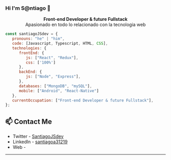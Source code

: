 ### Hi I'm S@ntiago 👋
<p align="center"><strong>Front-end Developer & future Fullstack</strong><br />Apasionado en todo lo relacionado con la tecnologia web</p>
<p align="center">

```javascript
const santiagoJSdev = {
   pronouns: "he" | "him",
   code: [Javascript, Typescript, HTML, CSS],
   technologies: {
      frontEnd: {
         js: ["React", "Redux"],
         css: ['100%']
      },
      backEnd: {
         js: ["Node", "Express"],
      },
      databases: ["MongoDB", "mySQL"],
      mobile: ["Android", "React-Native"]
   },
   currentOccupation: ["Front-end Developer & future Fullstack"],
};
```

## 📫 Contact Me
- Twitter - [SantiagoJSdev](https://twitter.com/SantiagoJSdev)
- LinkedIn - [santiagoa31219](https://www.linkedin.com/in/santiagoa31219/)
- Web - 

---
